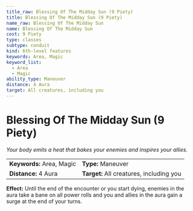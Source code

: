 ```yaml
---
title_raw: Blessing Of The Midday Sun (9 Piety)
title: Blessing Of The Midday Sun (9 Piety)
name_raw: Blessing Of The Midday Sun
name: Blessing Of The Midday Sun
cost: 9 Piety
type: classes
subtype: conduit
kind: 6th-level features
keywords: Area, Magic
keyword_list:
  - Area
  - Magic
ability_type: Maneuver
distance: 4 Aura
target: All creatures, including you
---
```


# Blessing Of The Midday Sun (9 Piety)

*Your body emits a heat that bakes your enemies and inspires your allies.*

|                           |                                          |
| :------------------------ | :--------------------------------------- |
| **Keywords:** Area, Magic | **Type:** Maneuver                       |
| **Distance:** 4 Aura      | **Target:** All creatures, including you |

**Effect:** Until the end of the encounter or you start dying, enemies in the aura take a bane on all power rolls and you and allies in the aura gain a surge at the end of your turns.
